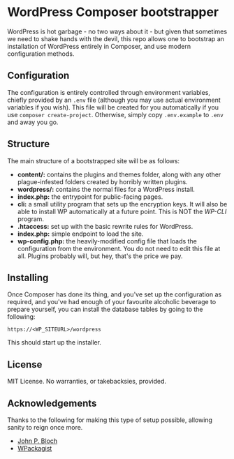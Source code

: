 # WordPress Composer bootstrapper

WordPress is hot garbage - no two ways about it - but given that sometimes we need to shake hands with the devil,
this repo allows one to bootstrap an installation of WordPress entirely in Composer, and use modern configuration 
methods.

## Configuration

The configuration is entirely controlled through environment variables, chiefly provided by an `.env` file (although
you may use actual environment variables if you wish). This file will be created for you automatically if you use 
`composer create-project`. Otherwise, simply copy `.env.example` to `.env` and away you go.

## Structure

The main structure of a bootstrapped site will be as follows:

- **content/:** contains the plugins and themes folder, along with any other plague-infested folders created by horribly written plugins.
- **wordpress/:** contains the normal files for a WordPress install.
- **index.php:** the entrypoint for public-facing pages.
- **cli:** a small utility program that sets up the encryption keys. It will also be able to install WP automatically at a future point. This is NOT the *WP-CLI* program.
- **.htaccess:** set up with the basic rewrite rules for WordPress.
- **index.php:** simple endpoint to load the site.
- **wp-config.php:** the heavily-modified config file that loads the configuration from the environment. You do not need to edit this file at all. Plugins probably will, but hey, that's the price we pay.

## Installing

Once Composer has done its thing, and you've set up the configuration as required, and you've had enough of your
favourite alcoholic beverage to prepare yourself, you can install the database tables by going to the following:

```
https://<WP_SITEURL>/wordpress
```

This should start up the installer.

## License 

MIT License. No warranties, or takebacksies, provided.

## Acknowledgements

Thanks to the following for making this type of setup possible, allowing sanity to reign once more.

- [John P. Bloch](https://github.com/johnpbloch/wordpress)
- [WPackagist](https://wpackagist.org/)